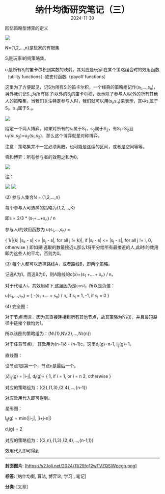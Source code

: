 <div style="text-align:center;font-weight:bold;font-size:2em"> 纳什均衡研究笔记（三） </div>

<div style="text-align:center;">2024-11-30</div>

回忆策略型博弈的定义

<img src="https://s2.loli.net/2024/12/01/Q2P65JgfiuCVdEF.png"/>

N={1,2,...,n}是玩家的有限集

S<sub>i</sub>是玩家i的纯策略集。

u<sub>i</sub>是所有S<sub>i</sub>的笛卡尔积到实数的映射，其对应是玩家i在某个策略组合时的效用函数（utility functions）或支付函数（payoff functions）

这里为了方便起见，记S为所有S<sub>i</sub>的笛卡尔积，一个经典的策略组记作(s<sub>1</sub>,...,s<sub>n</sub>)，另外我们记S<sub>-i</sub>为所有除了i以外的S<sub>j</sub>的笛卡尔积，表示除了参与人i以外的所有其他人的策略集，当我们关注特定参与人时，我们就可以用(s<sub>i</sub>,s<sub>-i</sub>)来表示，其中s<sub>i</sub>属于S<sub>i</sub>，s<sub>-i</sub>属于S<sub>-i</sub>。

<img src="https://s2.loli.net/2024/12/01/dxOKyez2176qcIk.png"/>

给定一个两人博弈，如果对所有的s<sub>1</sub>属于S<sub>1</sub>，s<sub>2</sub>属于S<sub>2</sub>，有S<sub>1</sub>=S<sub>2</sub>且u<sub>1</sub>(s<sub>1</sub>,s<sub>2</sub>)=u<sub>2</sub>(s<sub>1</sub>,s<sub>2</sub>)，那么这个博弈就是对称博弈。

注意：策略集并不一定必须离散，也可能是连续的区间，或者是空间等等。

零和博弈：所有参与者的效用之和为0。

<img src="https://s2.loli.net/2024/12/01/o8DayGXnqwZbEpc.png"/>

注：

<img src="https://s2.loli.net/2024/12/01/IhRiBGqEH2xQdez.png"/>

<img src="https://s2.loli.net/2024/12/01/uqlFZVL3AvoDmwa.png"/>

(2) 
参与人集合N = {1,2,...,n}

每个参与人可选择的策略为{1,2,...,K}

即s = 2/3 * (s<sub>1</sub>+...+s<sub>n</sub>) / n

参与人i的效用函数为
u(s<sub>1</sub>,...,s<sub>n</sub>) = 

{
    1/|{k| |s<sub>k</sub> - s| <= |s<sub>j</sub> - s|, for all j != k}|, if |s<sub>i</sub> - s| <= |s<sub>j</sub> - s|, for all j != i,
    0, otherwise
}
即如果i选取的数最接近s,那么1将平分给所有最接近的人,此时i的效用即为这些人的平均，否则为0。

(3)
每个人都可以选择路线A，或者路线B，即两个策略。

记选A为1，而选B为0，则A路线的c(x)=(s<sub>1</sub> +... + s<sub>n</sub>) / n。

对于代理人i，其效用如下,这里因为是cost，所以是负值：

u(s<sub>1</sub>,...,s<sub>n</sub>) = 
{
    -(s<sub>1</sub> +... + s<sub>n</sub>) / n, if s<sub>i</sub> = 1,
    -1, if s<sub>i</sub> = 0
}

(4)
完全图：

对于节点i而言，因为其直接连接到所有其他节点，故其策略为N\\{i}，并且最短路径中链接个数均为1。

所以该图的策略组为：(N\\{1},N\\{2},...,N\\{n})

对于任意节点i， 其效用为(n-1)δ - (n-1)c，这里d<sub>i</sub>(g)=n-1, l<sub>ij</sub>(g)=1。

直线图：

设节点1是第一个，节点n是最后一个。

又l<sub>ij</sub>(g) = |i-j|, d<sub>i</sub>(g)=
{
    1, if i = 1, or i = n
    2, otherwise
}

对应的策略组为：({2},{1,3},{2,4},...,{n-1})

对应效用代入即可得到。

星形图：

l<sub>ij</sub>(g) = min{|i-j|, |i+j-n|}

d<sub>i</sub>(g) = 2

对应的策略组为：({2,n},{1,3},{2,4},...,{n-1,1})

效用代入即可得到

---
**封面图片**: [https://s2.loli.net/2024/11/29/q12wTVZQSlWpcgn.png]

**标签**: [纳什均衡, 算法, 博弈论, 学习 , 笔记]

**分类**: [文章]
